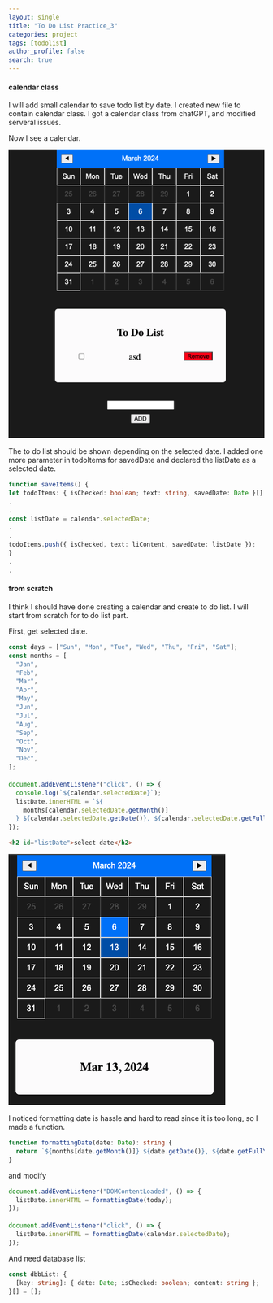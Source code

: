 ```yaml
---
layout: single
title: "To Do List Practice_3"
categories: project
tags: [todolist]
author_profile: false
search: true
---
```


#### calendar class

I will add small calendar to save todo list by date. I created new file to contain calendar class. I got a calendar class from chatGPT, and modified serveral issues.

Now I see a calendar.

![des1](/assets/images/2024-03-05-todoListPrac3/des1.png)

The to do list should be shown depending on the selected date. I added one more parameter in todoItems for savedDate and declared the listDate as a selected date.

```typescript
function saveItems() {
let todoItems: { isChecked: boolean; text: string, savedDate: Date }[] = [];
.
.
const listDate = calendar.selectedDate;
.
.
todoItems.push({ isChecked, text: liContent, savedDate: listDate });
}
.
.
```

#### from scratch

I think I should have done creating a calendar and create to do list. I will start from scratch for to do list part.

First, get selected date.

```typescript
const days = ["Sun", "Mon", "Tue", "Wed", "Thu", "Fri", "Sat"];
const months = [
  "Jan",
  "Feb",
  "Mar",
  "Apr",
  "May",
  "Jun",
  "Jul",
  "Aug",
  "Sep",
  "Oct",
  "Nov",
  "Dec",
];

document.addEventListener("click", () => {
  console.log(`${calendar.selectedDate}`);
  listDate.innerHTML = `${
    months[calendar.selectedDate.getMonth()]
  } ${calendar.selectedDate.getDate()}, ${calendar.selectedDate.getFullYear()}`;
});
```

```HTML
<h2 id="listDate">select date</h2>
```

![des2](/assets/images/2024-03-05-todoListPrac3/des2.png)

I noticed formatting date is hassle and hard to read since it is too long, so I made a function.

```typescript
function formattingDate(date: Date): string {
  return `${months[date.getMonth()]} ${date.getDate()}, ${date.getFullYear()}`;
}
```

and modify

```typescript
document.addEventListener("DOMContentLoaded", () => {
  listDate.innerHTML = formattingDate(today);
});

document.addEventListener("click", () => {
  listDate.innerHTML = formattingDate(calendar.selectedDate);
});
```

And need database list

```typescript
const dbbList: {
  [key: string]: { date: Date; isChecked: boolean; content: string };
}[] = [];
```
